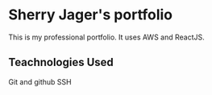 # Sherry Jager's portfolio

This is my professional portfolio. It uses AWS and ReactJS.

## Teachnologies Used

Git and github
SSH
